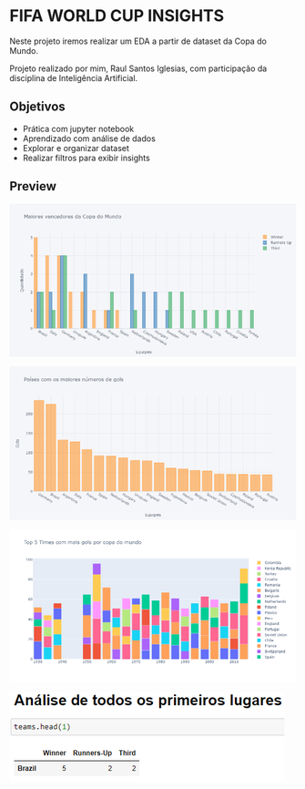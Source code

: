 
# FIFA WORLD CUP INSIGHTS

Neste projeto iremos realizar um EDA a partir de dataset da Copa do Mundo.

Projeto realizado por mim, Raul Santos Iglesias, com participação da disciplina de Inteligência Artificial. 


## Objetivos

- Prática com jupyter notebook
- Aprendizado com análise de dados
- Explorar e organizar dataset
- Realizar filtros para exibir insights


## Preview

![](images/moreWin.png)

![](images/moreGoals.png)

![](images/top5Goals.png)

![](images/top1.png)